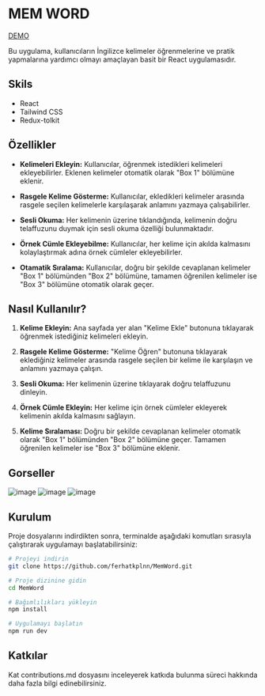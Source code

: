 # MEM WORD

[DEMO](https://memword.netlify.app/)

Bu uygulama, kullanıcıların İngilizce kelimeler öğrenmelerine ve pratik yapmalarına yardımcı olmayı amaçlayan basit bir React uygulamasıdır.

## Skils
- React
- Tailwind CSS
- Redux-tolkit

## Özellikler

- **Kelimeleri Ekleyin:** Kullanıcılar, öğrenmek istedikleri kelimeleri ekleyebilirler. Eklenen kelimeler otomatik olarak "Box 1" bölümüne eklenir.

- **Rasgele Kelime Gösterme:** Kullanıcılar, ekledikleri kelimeler arasında rasgele seçilen kelimelerle karşılaşarak anlamını yazmaya çalışabilirler.

- **Sesli Okuma:** Her kelimenin üzerine tıklandığında, kelimenin doğru telaffuzunu duymak için sesli okuma özelliği bulunmaktadır.

- **Örnek Cümle Ekleyebilme:** Kullanıcılar, her kelime için akılda kalmasını kolaylaştırmak adına örnek cümleler ekleyebilirler.

- **Otamatik Sıralama:** Kullanıcılar, doğru bir şekilde cevaplanan kelimeler "Box 1" bölümünden "Box 2" bölümüne, tamamen öğrenilen kelimeler ise "Box 3" bölümüne otomatik olarak geçer.

## Nasıl Kullanılır?

1. **Kelime Ekleyin:** Ana sayfada yer alan "Kelime Ekle" butonuna tıklayarak öğrenmek istediğiniz kelimeleri ekleyin.

2. **Rasgele Kelime Gösterme:** "Kelime Öğren" butonuna tıklayarak eklediğiniz kelimeler arasında rasgele seçilen bir kelime ile karşılaşın ve anlamını yazmaya çalışın.

3. **Sesli Okuma:** Her kelimenin üzerine tıklayarak doğru telaffuzunu dinleyin.

4. **Örnek Cümle Ekleyin:** Her kelime için örnek cümleler ekleyerek kelimenin akılda kalmasını sağlayın.

5. **Kelime Sıralaması:** Doğru bir şekilde cevaplanan kelimeler otomatik olarak "Box 1" bölümünden "Box 2" bölümüne geçer. Tamamen öğrenilen kelimeler ise "Box 3" bölümüne eklenir.

## Gorseller
![image](https://github.com/ferhatkplnn/MemWord/assets/29931637/076c5081-5436-456a-ad31-074cca0d853b)
![image](https://github.com/ferhatkplnn/MemWord/assets/29931637/9f543bd3-36a3-4e85-9d85-a0aa389ff12d)
![image](https://github.com/ferhatkplnn/MemWord/assets/29931637/7c50ce05-c1f3-4b04-942c-1af35bcbf260)

## Kurulum

Proje dosyalarını indirdikten sonra, terminalde aşağıdaki komutları sırasıyla çalıştırarak uygulamayı başlatabilirsiniz:

```bash
# Projeyi indirin
git clone https://github.com/ferhatkplnn/MemWord.git

# Proje dizinine gidin
cd MemWord

# Bağımlılıkları yükleyin
npm install

# Uygulamayı başlatın
npm run dev
```

## Katkılar

Kat contributions.md dosyasını inceleyerek katkıda bulunma süreci hakkında daha fazla bilgi edinebilirsiniz.


